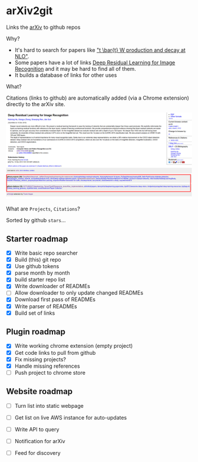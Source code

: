 # arXiv2git
Links the [arXiv](http://arxiv.org/) to github repos

Why?

+ It's hard to search for papers like ["t \bar{t} W production and decay at NLO"](http://arxiv.org/abs/1204.5678).
+ Some papers have a lot of links [Deep Residual Learning for Image Recognition](http://arxiv.org/abs/1512.03385) and it may be hard to find all of them.
+ It builds a database of links for other uses

What?

Citations (links to github) are automatically added (via a Chrome extension) directly to the arXiv site.

![](writeup/example_screen.png)

What are `Projects`, `Citations`?

Sorted by github `stars`...
  

## Starter roadmap

- [x] Write basic repo searcher
- [x] Build (this) git repo
- [x] Use github tokens
- [x] parse month by month
- [x] build starter repo list
- [x] Write downloader of READMEs
- [ ] Allow downloader to only update changed READMEs
- [x] Download first pass of READMEs
- [x] Write parser of READMEs
- [x] Build set of links

## Plugin roadmap

- [x] Write working chrome extension (empty project)
- [x] Get code links to pull from github
- [x] Fix missing projects?
- [x] Handle missing references
- [ ] Push project to chrome store

## Website roadmap

- [ ] Turn list into static webpage
- [ ] Get list on live AWS instance for auto-updates
- [ ] Write API to query
- [ ] Notification for arXiv
- [ ] Feed for discovery

